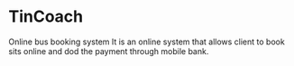 # TinCoach
Online bus booking system
It is an online system that allows client to book sits online and dod the payment through mobile bank.
